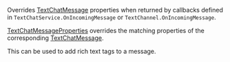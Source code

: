 Overrides [TextChatMessage](https://create.roblox.com/docs/reference/engine/classes/TextChatMessage) properties when returned by callbacks defined in
`TextChatService.OnIncomingMessage` or `TextChannel.OnIncomingMessage`.

[TextChatMessageProperties](https://create.roblox.com/docs/reference/engine/classes/TextChatMessageProperties) overrides the matching properties of the
corresponding [TextChatMessage](https://create.roblox.com/docs/reference/engine/classes/TextChatMessage).

This can be used to add rich text tags to a message.